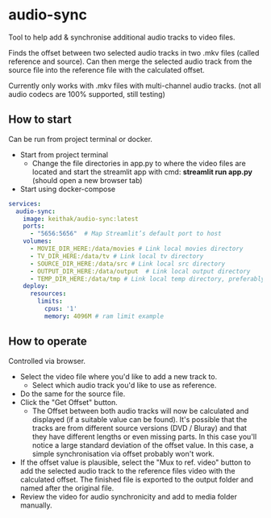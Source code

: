 # audio-sync
Tool to help add &amp; synchronise additional audio tracks to video files.

Finds the offset between two selected audio tracks in two .mkv files (called reference and source). Can then merge the selected audio track from the source file into the reference file with the calculated offset.

Currently only works with .mkv files with multi-channel audio tracks. (not all audio codecs are 100% supported, still testing)

## How to start
Can be run from project terminal or docker.
* Start from project terminal
  * Change the file directories in app.py to where the video files are located and start the streamlit app with cmd: **streamlit run app.py** (should open a new browser tab)
* Start using docker-compose
```yaml
services:
  audio-sync:
    image: keithak/audio-sync:latest
    ports:
      - "5656:5656"  # Map Streamlit’s default port to host
    volumes:
      - MOVIE_DIR_HERE:/data/movies # Link local movies directory
      - TV_DIR_HERE:/data/tv # Link local tv directory
      - SOURCE_DIR_HERE:/data/src # Link local src directory
      - OUTPUT_DIR_HERE:/data/output  # Link local output directory
      - TEMP_DIR_HERE:/data/tmp # Link local temp directory, preferably ssd or ramdisk
    deploy:
      resources:
        limits:
          cpus: '1'
          memory: 4096M # ram limit example
```
## How to operate
Controlled via browser.
* Select the video file where you'd like to add a new track to.
  * Select which audio track you'd like to use as reference.
* Do the same for the source file.
* Click the "Get Offset" button.
  * The Offset between both audio tracks will now be calculated and displayed (if a suitable value can be found). It's possible that the tracks are from different source versions (DVD / Bluray) and that they have different lengths or even missing parts. In this case you'll notice a large standard deviation of the offset value. In this case, a simple synchronisation via offset probably won't work.
* If the offset value is plausible, select the "Mux to ref. video" button to add the selected audio track to the reference files video with the calculated offset. The finished file is exported to the output folder and named after the original file.
* Review the video for audio synchronicity and add to media folder manually.

